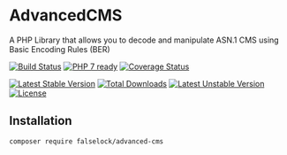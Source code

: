 # AdvancedCMS
A PHP Library that allows you to decode and manipulate ASN.1 CMS using Basic Encoding Rules (BER)

[![Build Status](https://travis-ci.org/Falseclock/AdvancedCMS.svg?branch=master)](https://travis-ci.org/Falseclock/AdvancedCMS)
[![PHP 7 ready](https://php7ready.timesplinter.ch/Falseclock/AdvancedCMS/master/badge.svg)](https://travis-ci.org/Falseclock/AdvancedCMS)
[![Coverage Status](https://coveralls.io/repos/github/Falseclock/AdvancedCMS/badge.svg?branch=master&v=2)](https://coveralls.io/github/Falseclock/AdvancedCMS?branch=master)

[![Latest Stable Version](https://poser.pugx.org/falselock/advanced-cms/v)](//packagist.org/packages/falselock/advanced-cms)
[![Total Downloads](https://poser.pugx.org/falselock/advanced-cms/downloads)](//packagist.org/packages/falselock/advanced-cms)
[![Latest Unstable Version](https://poser.pugx.org/falselock/advanced-cms/v/unstable)](//packagist.org/packages/falselock/advanced-cms)
[![License](https://poser.pugx.org/falselock/advanced-cms/license)](//packagist.org/packages/falselock/advanced-cms)

Installation
------------

```bash
composer require falselock/advanced-cms
```